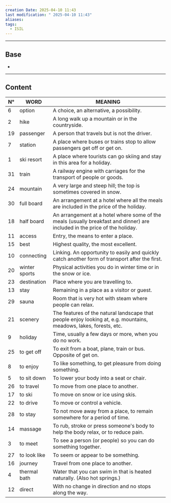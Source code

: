 ```yaml
---
creation Date: 2025-04-10 11:43
last modification: " 2025-04-10 11:43"
aliases: 
tags:
  - ISIL
---
```

___
## Base
- 
___
## Content

| N°  | WORD          | MEANING                                                                                                                    |
| --- | ------------- | -------------------------------------------------------------------------------------------------------------------------- |
| 6   | option        | A choice, an alternative, a possibility.                                                                                   |
| 2   | hike          | A long walk up a mountain or in the countryside.                                                                           |
| 19  | passenger     | A person that travels but is not the driver.                                                                               |
| 7   | station       | A place where buses or trains stop to allow passengers get off or get on.                                                  |
| 1   | ski resort    | A place where tourists can go skiing and stay in this area for a holiday.                                                  |
| 31  | train         | A railway engine with carriages for the transport of people or goods.                                                      |
| 24  | mountain      | A very large and steep hill; the top is sometimes covered in snow.                                                         |
| 30  | full board    | An arrangement at a hotel where all the meals are included in the price of the holiday.                                    |
| 18  | half board    | An arrangement at a hotel where some of the meals (usually breakfast and dinner) are included in the price of the holiday. |
| 11  | access        | Entry, the means to enter a place.                                                                                         |
| 15  | best          | Highest quality, the most excellent.                                                                                       |
| 10  | connecting    | Linking. An opportunity to easily and quickly catch another form of transport after the first.                             |
| 20  | winter sports | Physical activities you do in winter time or in the snow or ice.                                                           |
| 23  | destination   | Place where you are travelling to.                                                                                         |
| 13  | stay          | Remaining in a place as a visitor or guest.                                                                                |
| 29  | sauna         | Room that is very hot with steam where people can relax.                                                                   |
| 21  | scenery       | The features of the natural landscape that people enjoy looking at, e.g. mountains, meadows, lakes, forests, etc.          |
| 9   | holiday       | Time, usually a few days or more, when you do no work.                                                                     |
| 25  | to get off    | To exit from a boat, plane, train or bus. Opposite of get on.                                                              |
| 8   | to enjoy      | To like something, to get pleasure from doing something.                                                                   |
| 5   | to sit down   | To lower your body into a seat or chair.                                                                                   |
| 26  | to travel     | To move from one place to another.                                                                                         |
| 17  | to ski        | To move on snow or ice using skis.                                                                                         |
| 22  | to drive      | To move or control a vehicle.                                                                                              |
| 28  | to stay       | To not move away from a place, to remain somewhere for a period of time.                                                   |
| 14  | massage       | To rub, stroke or press someone's body to help the body relax, or to reduce pain.                                          |
| 3   | to meet       | To see a person (or people) so you can do something together.                                                              |
| 27  | to look like  | To seem or appear to be something.                                                                                         |
| 16  | journey       | Travel from one place to another.                                                                                          |
| 4   | thermal bath  | Water that you can swim in that is heated naturally. (Also hot springs.)                                                   |
| 12  | direct        | With no change in direction and no stops along the way.                                                                    |
